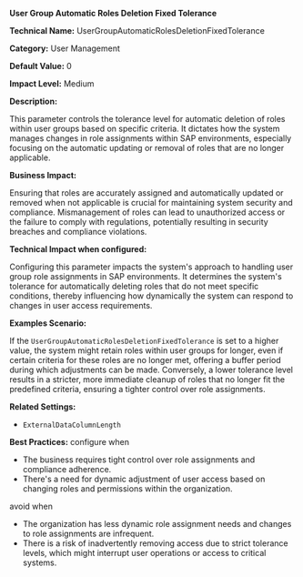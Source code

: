 **User Group Automatic Roles Deletion Fixed Tolerance**

**Technical Name:** UserGroupAutomaticRolesDeletionFixedTolerance

**Category:** User Management

**Default Value:** 0

**Impact Level:** Medium

**Description:**

This parameter controls the tolerance level for automatic deletion of roles within user groups based on specific criteria. It dictates how the system manages changes in role assignments within SAP environments, especially focusing on the automatic updating or removal of roles that are no longer applicable.

**Business Impact:**

Ensuring that roles are accurately assigned and automatically updated or removed when not applicable is crucial for maintaining system security and compliance. Mismanagement of roles can lead to unauthorized access or the failure to comply with regulations, potentially resulting in security breaches and compliance violations.

**Technical Impact when configured:**

Configuring this parameter impacts the system's approach to handling user group role assignments in SAP environments. It determines the system's tolerance for automatically deleting roles that do not meet specific conditions, thereby influencing how dynamically the system can respond to changes in user access requirements.

**Examples Scenario:**

If the `UserGroupAutomaticRolesDeletionFixedTolerance` is set to a higher value, the system might retain roles within user groups for longer, even if certain criteria for these roles are no longer met, offering a buffer period during which adjustments can be made. Conversely, a lower tolerance level results in a stricter, more immediate cleanup of roles that no longer fit the predefined criteria, ensuring a tighter control over role assignments.

**Related Settings:**

- `ExternalDataColumnLength`

**Best Practices:** configure when

- The business requires tight control over role assignments and compliance adherence.
- There's a need for dynamic adjustment of user access based on changing roles and permissions within the organization.

avoid when

- The organization has less dynamic role assignment needs and changes to role assignments are infrequent.
- There is a risk of inadvertently removing access due to strict tolerance levels, which might interrupt user operations or access to critical systems.